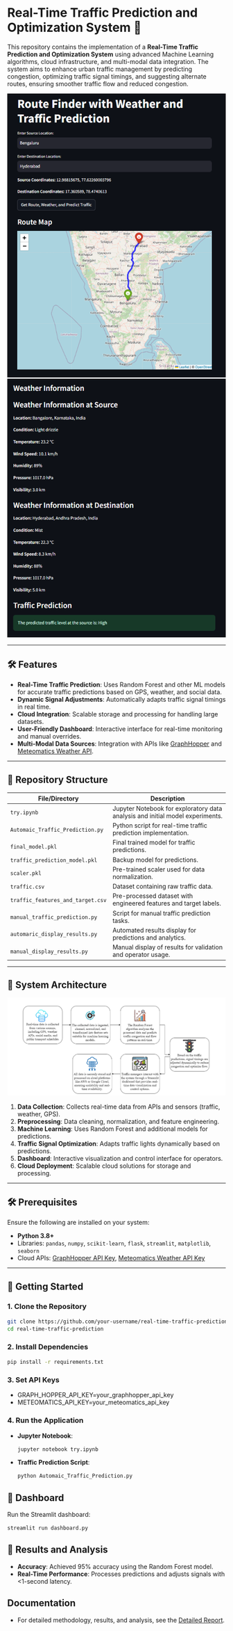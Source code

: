 # Real-Time Traffic Prediction and Optimization System 🚦

This repository contains the implementation of a **Real-Time Traffic Prediction and Optimization System** using advanced Machine Learning algorithms, cloud infrastructure, and multi-modal data integration. The system aims to enhance urban traffic management by predicting congestion, optimizing traffic signal timings, and suggesting alternate routes, ensuring smoother traffic flow and reduced congestion.

![Home](https://github.com/Jaffer74/Real-Time-Traffic-Prediction-and-Optimization-System/blob/main/home.png)
![Home](https://github.com/Jaffer74/Real-Time-Traffic-Prediction-and-Optimization-System/blob/main/home1.png)

---

## 🛠️ Features

- **Real-Time Traffic Prediction**: Uses Random Forest and other ML models for accurate traffic predictions based on GPS, weather, and social data.
- **Dynamic Signal Adjustments**: Automatically adapts traffic signal timings in real time.
- **Cloud Integration**: Scalable storage and processing for handling large datasets.
- **User-Friendly Dashboard**: Interactive interface for real-time monitoring and manual overrides.
- **Multi-Modal Data Sources**: Integration with APIs like [GraphHopper](https://graphhopper.com/dashboard/#/apikeys) and [Meteomatics Weather API](https://www.meteomatics.com/en/weather-api/).

---

## 📁 Repository Structure

| File/Directory               | Description                                                                                     |
|------------------------------|-------------------------------------------------------------------------------------------------|
| `try.ipynb`                  | Jupyter Notebook for exploratory data analysis and initial model experiments.                  |
| `Automaic_Traffic_Prediction.py` | Python script for real-time traffic prediction implementation.                              |
| `final_model.pkl`            | Final trained model for traffic predictions.                                                  |
| `traffic_prediction_model.pkl` | Backup model for predictions.                                                               |
| `scaler.pkl`                 | Pre-trained scaler used for data normalization.                                               |
| `traffic.csv`                | Dataset containing raw traffic data.                                                          |
| `traffic_features_and_target.csv` | Pre-processed dataset with engineered features and target labels.                         |
| `manual_traffic_prediction.py` | Script for manual traffic prediction tasks.                                                 |
| `automaric_display_results.py` | Automated results display for predictions and analytics.                                     |
| `manual_display_results.py`  | Manual display of results for validation and operator usage.                                  |

---

## 🌟 System Architecture
![architecture](architecture.png)

1. **Data Collection**: Collects real-time data from APIs and sensors (traffic, weather, GPS).
2. **Preprocessing**: Data cleaning, normalization, and feature engineering.
3. **Machine Learning**: Uses Random Forest and additional models for predictions.
4. **Traffic Signal Optimization**: Adapts traffic lights dynamically based on predictions.
5. **Dashboard**: Interactive visualization and control interface for operators.
6. **Cloud Deployment**: Scalable cloud solutions for storage and processing.

---

## 🛠️ Prerequisites

Ensure the following are installed on your system:

- **Python 3.8+**
- Libraries: `pandas`, `numpy`, `scikit-learn`, `flask`, `streamlit`, `matplotlib`, `seaborn`
- Cloud APIs: [GraphHopper API Key](https://graphhopper.com/dashboard/#/apikeys), [Meteomatics Weather API Key](https://www.meteomatics.com/en/weather-api/)

---

## 🚀 Getting Started

### 1. Clone the Repository
```bash
git clone https://github.com/your-username/real-time-traffic-prediction.git
cd real-time-traffic-prediction
```
### 2. Install Dependencies
```bash
pip install -r requirements.txt
```

### 3. Set API Keys
- GRAPH_HOPPER_API_KEY=your_graphhopper_api_key
- METEOMATICS_API_KEY=your_meteomatics_api_key

### 4. Run the Application
- **Jupyter Notebook**:
  ```bash
  jupyter notebook try.ipynb
  ```
- **Traffic Prediction Script**:
  ```bash
  python Automaic_Traffic_Prediction.py
  ```
## 🎨 Dashboard

Run the Streamlit dashboard:
```bash
streamlit run dashboard.py
```
## 🧪 Results and Analysis

- **Accuracy**: Achieved 95% accuracy using the Random Forest model.
- **Real-Time Performance**: Processes predictions and adjusts signals with <1-second latency.

## Documentation 
- For detailed methodology, results, and analysis, see the [Detailed Report](https://github.com/Jaffer74/Real-Time-Traffic-Prediction-and-Optimization-System-/blob/main/Real-Time%20Traffic%20Prediction%20and%20Optimization%20.pdf).
